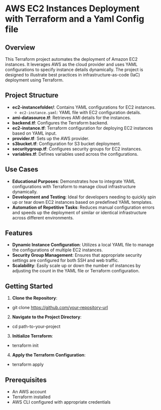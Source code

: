 # AWS EC2 Instances Deployment with Terraform and a Yaml Config file

## Overview
This Terraform project automates the deployment of Amazon EC2 instances. It leverages AWS as the cloud provider and uses YAML configurations to specify instance details dynamically. The project is designed to illustrate best practices in infrastructure-as-code (IaC) deployment using Terraform.

## Project Structure
- **ec2-instancefolder/**: Contains YAML configurations for EC2 instances.
  - `ec2-instance.yaml`: YAML file with EC2 configuration details.
- **ami-datasource.tf**: Retrieves AMI details for the instances.
- **backend.tf**: Configures the Terraform backend.
- **ec2-instance.tf**: Terraform configuration for deploying EC2 instances based on YAML input.
- **provider.tf**: Sets up the AWS provider.
- **s3bucket.tf**: Configuration for S3 bucket deployment.
- **securitygroup.tf**: Configures security groups for EC2 instances.
- **variables.tf**: Defines variables used across the configurations.

## Use Cases
- **Educational Purposes**: Demonstrates how to integrate YAML configurations with Terraform to manage cloud infrastructure dynamically.
- **Development and Testing**: Ideal for developers needing to quickly spin up or tear down EC2 instances based on predefined YAML templates.
- **Automation of Repetitive Tasks**: Reduces manual configuration errors and speeds up the deployment of similar or identical infrastructure across different environments.

## Features
- **Dynamic Instance Configuration**: Utilizes a local YAML file to manage the configurations of multiple EC2 instances.
- **Security Group Management**: Ensures that appropriate security settings are configured for both SSH and web traffic.
- **Scalability**: Easily scale up or down the number of instances by adjusting the count in the YAML file or Terraform configuration.

## Getting Started
1. **Clone the Repository**:
  - git clone https://github.com/your-repository-url
2. **Navigate to the Project Directory**:
  - cd path-to-your-project
3. **Initialize Terraform**:
  - terraform init
4. **Apply the Terraform Configuration**:
  - terraform apply

## Prerequisites
- An AWS account
- Terraform installed
- AWS CLI configured with appropriate credentials
